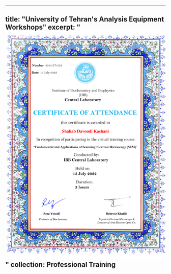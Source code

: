 
---
title: "University of Tehran's Analysis Equipment Workshops"
excerpt: " <br/><img src='/images/ibb.pdf'>"
collection: Professional Training
---



